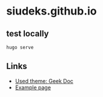 # siudeks.github.io

## test locally

```bash
hugo serve
```

## Links

- [Used theme: Geek Doc](https://github.com/thegeeklab/hugo-geekdoc)
- [Example page](https://github.com/jlumbroso/hugo-geekdoc-github-example)
